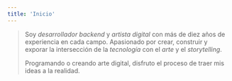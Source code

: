 ```yaml
---
title: 'Inicio'
---
```


> Soy _desarrollador backend_ y _artista digital_ con más de diez años de
> experiencia en cada campo. Apasionado por crear, construir y exporar la
> intersección de la _tecnología_ con el _arte_ y el _storytelling_.
>
> Programando o creando arte digital, disfruto el proceso de traer mis ideas a
> la realidad.

